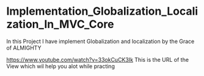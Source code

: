 # Implementation_Globalization_Localization_In_MVC_Core
In this Project I have implement Globalization and localization by the  Grace of ALMIGHTY


https://www.youtube.com/watch?v=33okCuCK3Ik 
 This is the URL of the View which wil help you alot while practing
